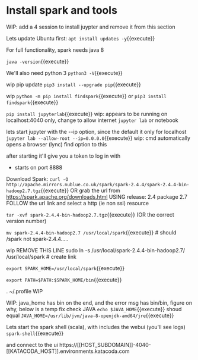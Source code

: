 # Install spark and tools
WIP: add a 4 session to install juypter and remove it from this section


Lets update Ubuntu first:
`apt install updates -y`{{execute}}

For full functionality, spark needs java 8

`java -version`{{execute}}

We'll also need python 3
`python3 -V`{{execute}}

wip   pip update
`pip3 install --upgrade pip`{{execute}}

wip `python -m pip install findspark`{{execute}}
or `pip3 install findspark`{{execute}}

`pip install jupyterlab`{{execute}}
wip: appears to be running on localhost:4040 only, change to allow internet
`jupyter lab` or  notebook

lets start jupyter with the --ip option, since the default it only for localhost
`jupyter lab --allow-root --ip=0.0.0.0`{{execute}}
wip: cmd automatically opens a browser (lync) find option to this


after starting it'll give you a token to log in with

- starts on port 8888

Download Spark:
`curl -O http://apache.mirrors.nublue.co.uk/spark/spark-2.4.4/spark-2.4.4-bin-hadoop2.7.tgz`{{execute}}
OR grab the url from https://spark.apache.org/downloads.html
USING  release: 2.4
      package 2.7
FOLLOW the url link and select a http (ie non ssl) resource


`tar -xvf spark-2.4.4-bin-hadoop2.7.tgz`{{execute}}
(OR the correct version number)



`mv spark-2.4.4-bin-hadoop2.7 /usr/local/spark`{{execute}} # should /spark  not spark-2.4.4.....

wip REMOVE THIS LINE sudo ln -s /usr/local/spark-2.4.4-bin-hadoop2.7/ /usr/local/spark   # create link

`export SPARK_HOME=/usr/local/spark`{{execute}}

`export PATH=$PATH:$SPARK_HOME/bin`{{execute}}

. ~/.profile  WIP

WIP: java_home has bin on the end, and the error msg has bin/bin, figure on why, below is  a temp fix
check JAVA
`echo $JAVA_HOME`{{execute}}
shoud equal
`JAVA_HOME=/usr/lib/jvm/java-8-openjdk-amd64/jre`{{execute}}

Lets start the spark shell (scala), with includes the webui (you'll see logs)
`spark-shell`{{execute}}



and connect to the ui
 https://[[HOST_SUBDOMAIN]]-4040-[[KATACODA_HOST]].environments.katacoda.com
